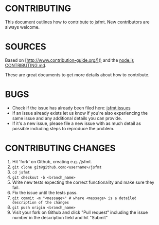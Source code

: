 CONTRIBUTING
===

This document outlines how to contribute to jsfmt. New contributors are always welcome.


SOURCES
===

Based on [http://www.contribution-guide.org/]() and the [node.js CONTRIBUTING.md](https://github.com/joyent/node/blob/master/CONTRIBUTING.md).

These are great documents to get more details about how to contribute.


BUGS
===

- Check if the issue has already been filed here: [jsfmt issues](https://github.com/rdio/jsfmt/issues/)
- If an issue already exists let us know if you're also experiencing the same issue and any additional details you can provide.
- If it's a new issue, please file a new issue with as much detail as possible including steps to reproduce the problem.


CONTRIBUTING CHANGES
===

1. Hit 'fork' on Github, creating e.g. <username>/jsfmt.
2. `git clone git@github.com:<username>/jsfmt`
3. `cd jsfmt`
4. `git checkout -b <branch_name>`
5. Write new tests expecting the correct functionality and make sure they fail.
6. Fix the issue until the tests pass.
7. `git commit -m "<message>" # where <message> is a detailed description of the changes`
8. `git push origin <branch_name>`
9. Visit your fork on Github and click "Pull request" including the issue number in the description field and hit "Submit"
